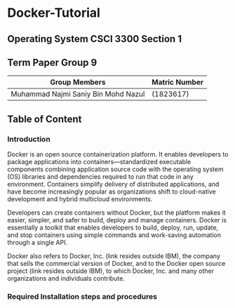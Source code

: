 # Docker-Tutorial

## Operating System CSCI 3300 Section 1
## Term Paper Group 9
Group Members | Matric Number
--------------|--------------
 Muhammad Najmi Saniy Bin Mohd Nazul | (1823617)

## Table of Content

### Introduction
Docker is an open source containerization platform. It enables developers to package applications into containers—standardized executable components combining application source code with the operating system (OS) libraries and dependencies required to run that code in any environment. Containers simplify delivery of distributed applications, and have become increasingly popular as organizations shift to cloud-native development and hybrid multicloud environments.

Developers can create containers without Docker, but the platform makes it easier, simpler, and safer to build, deploy and manage containers. Docker is essentially a toolkit that enables developers to build, deploy, run, update, and stop containers using simple commands and work-saving automation through a single API.

Docker also refers to Docker, Inc. (link resides outside IBM), the company that sells the commercial version of Docker, and to the Docker open source project (link resides outside IBM), to which Docker, Inc. and many other organizations and individuals contribute.


### Required Installation steps and procedures


###
###
